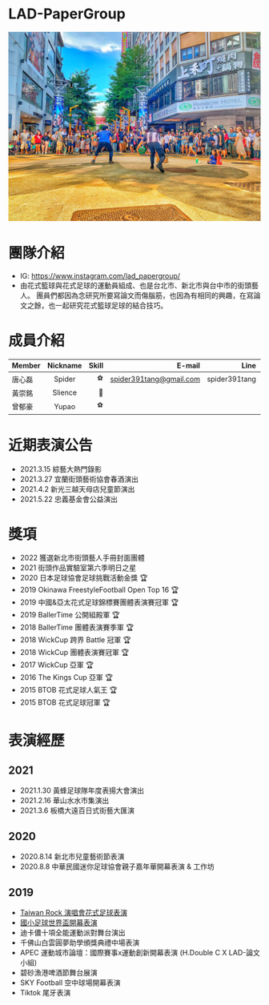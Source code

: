 # LAD-PaperGroup

<img src="https://github.com/spider391Tang/LAD-PaperGroup/blob/master/photo/LAD-%E8%AB%96%E6%96%87%E5%B0%8F%E7%B5%84.jpg" width="600" alt="西門町街頭演出"/>

# 團隊介紹
* IG: https://www.instagram.com/lad_papergroup/
* 由花式籃球與花式足球的運動員組成、也是台北市、新北市與台中市的街頭藝人。
團員們都因為念研究所要寫論文而傷腦筋，也因為有相同的興趣，在寫論文之餘，也一起研究花式籃球足球的結合技巧。

# 成員介紹

Member|Nickname|Skill|E-mail|Line|Phone
--|:--:|--:|--:|--:|--:
唐心磊|Spider|⚽|spider391tang@gmail.com|spider391tang|0979393022
黃崇銘|Slience|🏀||
曾郁豪|Yupao|⚽||

# 近期表演公告

* 2021.3.15 綜藝大熱門錄影
* 2021.3.27 宜蘭街頭藝術協會春酒演出
* 2021.4.2  新光三越天母店兒童節演出
* 2021.5.22 忠義基金會公益演出

# 獎項
* 2022 獲選新北市街頭藝人手冊封面團體
* 2021 街頭作品實驗室第六季明日之星
* 2020 日本足球協會足球挑戰活動金獎 🏆
* 2019 Okinawa FreestyleFootball Open Top 16 🏆
* 2019 中國&亞太花式足球錦標賽團體表演賽冠軍  🏆
* 2019 BallerTime 公開組殿軍 🏆
* 2018 BallerTime 團體表演賽季軍 🏆
* 2018 WickCup 跨界 Battle 冠軍 🏆
* 2018 WickCup 團體表演賽冠軍 🏆
* 2017 WickCup 亞軍 🏆
* 2016 The Kings Cup 亞軍 🏆
* 2015 BTOB 花式足球人氣王 🏆
* 2015 BTOB 花式足球冠軍 🏆

# 表演經歷
## 2021
* 2021.1.30 黃蜂足球隊年度表揚大會演出
* 2021.2.16 華山水水市集演出  
* 2021.3.6 板橋大遠百日式街藝大匯演
## 2020
* 2020.8.14 新北市兒童藝術節表演
* 2020.8.8 中華民國迷你足球協會親子嘉年華開幕表演 & 工作坊
## 2019 
* [Taiwan Rock 演唱會花式足球表演](https://youtu.be/WaxnIyLGpXA)
* [國小足球世界盃開幕表演](https://youtu.be/0YwZXxTuozM)
* 迪卡儂十項全能運動派對舞台演出
* 千佛山白雲圓夢助學頒獎典禮中場表演
* APEC 運動城市論壇：國際賽事x運動創新開幕表演 (H.Double C X LAD-論文小組)
* 碧砂漁港啤酒節舞台展演
* SKY Football 空中球場開幕表演
* Tiktok 尾牙表演
